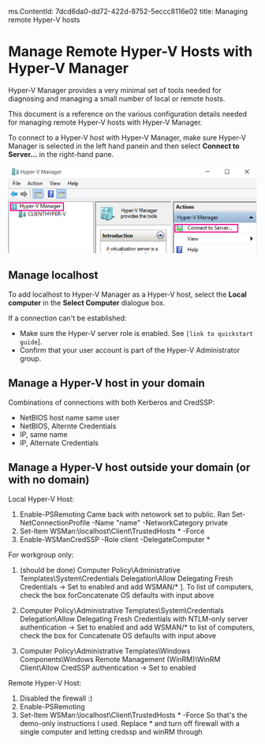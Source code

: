 ms.ContentId: 7dcd6da0-dd72-422d-8752-5eccc8116e02
title: Managing remote Hyper-V hosts

# Manage Remote Hyper-V Hosts with Hyper-V Manager #

Hyper-V Manager provides a very minimal set of tools needed for diagnosing and managing a small number of local or remote hosts.

This document is a reference on the various configuration details needed for managing remote Hyper-V hosts with Hyper-V Manager.

To connect to a Hyper-V host with Hyper-V Manager, make sure Hyper-V Manager is selected in the left hand panein and then select **Connect to Server...** in the right-hand pane.
<!--Screen shot needs to be replaced. For this bit, just show the Connect to Server menu option...not everything. It's confusing. -->
![](media/HyperVManager-ConnectToHost.png)

## Manage localhost ##
To add localhost to Hyper-V Manager as a Hyper-V host, select the **Local computer** in the **Select Computer** dialogue box.
<!--Add screen shot w/ just that dialog with local computer radio button selected.-->
If a connection can't be established:
*  Make sure the Hyper-V server role is enabled.  See `[link to quickstart guide`].
*  Confirm that your user account is part of the Hyper-V Administrator group.

## Manage a Hyper-V host in your domain ##
<!--Include steps for this. Info below doesn't have context.-->
Combinations of connections with both Kerberos and CredSSP:
*  NetBIOS host name same user
*  NetBIOS, Alternte Credentials
*  IP, same name
*  IP, Alternate Credentials

## Manage a Hyper-V host outside your domain (or with no domain) ##
<!--Assuming this isn't done yet...again needs context.-->
Local Hyper-V Host:
1.	Enable-PSRemoting
Came back with netowork set to public.
Ran
Set-NetConnectionProfile -Name "name" -NetworkCategory private
2. Set-Item WSMan:\localhost\Client\TrustedHosts * -Force
3. Enable-WSManCredSSP -Role client -DelegateComputer *

For workgroup only:
1. (should be done) Computer Policy\Administrative Templates\System\Credentials Delegation\Allow Delegating Fresh Credentials → Set to enabled and add WSMAN/* ].  To list of computers, check the box forConcatenate OS defaults with input above

2. Computer Policy\Administrative Templates\System\Credentials Delegation\Allow Delegating Fresh Credentials with NTLM-only server authentication → Set to enabled and add WSMAN/* to list of computers, check the box for Concatenate OS defaults with input above
3. Computer Policy\Administrative Templates\Windows Components\Windows Remote Management (WinRM)\WinRM Client\Allow CredSSP authentication → Set to enabled

Remote Hyper-V Host:
1. Disabled the firewall :)
2. Enable-PSRemoting
3. Set-Item WSMan:\localhost\Client\TrustedHosts * -Force
So that's the demo-only instructions I used.  Replace * and turn off firewall with a single computer and letting credssp and winRM through
